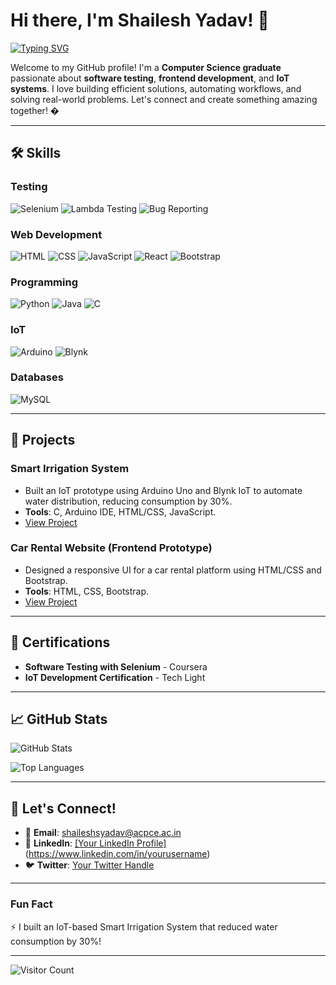 # Hi there, I'm Shailesh Yadav! 👋

[![Typing SVG](https://readme-typing-svg.demolab.com?font=Fira+Code&pause=1000&color=00FF00&width=435&lines=Software+Tester+%7C+Frontend+Developer;IoT+Enthusiast+%7C+Problem+Solver;Always+Learning+%7C+Always+Building)](https://git.io/typing-svg)

Welcome to my GitHub profile! I'm a **Computer Science graduate** passionate about **software testing**, **frontend development**, and **IoT systems**. I love building efficient solutions, automating workflows, and solving real-world problems. Let's connect and create something amazing together! �

---

## 🛠️ **Skills**

### **Testing**
![Selenium](https://img.shields.io/badge/-Selenium-43B02A?style=flat&logo=Selenium&logoColor=white)
![Lambda Testing](https://img.shields.io/badge/-Lambda_Testing-FF9900?style=flat&logo=Lambda&logoColor=white)
![Bug Reporting](https://img.shields.io/badge/-Bug_Reporting-FF0000?style=flat&logo=Jira&logoColor=white)

### **Web Development**
![HTML](https://img.shields.io/badge/-HTML-E34F26?style=flat&logo=HTML5&logoColor=white)
![CSS](https://img.shields.io/badge/-CSS-1572B6?style=flat&logo=CSS3&logoColor=white)
![JavaScript](https://img.shields.io/badge/-JavaScript-F7DF1E?style=flat&logo=JavaScript&logoColor=black)
![React](https://img.shields.io/badge/-React-61DAFB?style=flat&logo=React&logoColor=black)
![Bootstrap](https://img.shields.io/badge/-Bootstrap-7952B3?style=flat&logo=Bootstrap&logoColor=white)

### **Programming**
![Python](https://img.shields.io/badge/-Python-3776AB?style=flat&logo=Python&logoColor=white)
![Java](https://img.shields.io/badge/-Java-007396?style=flat&logo=Java&logoColor=white)
![C](https://img.shields.io/badge/-C-A8B9CC?style=flat&logo=C&logoColor=black)

### **IoT**
![Arduino](https://img.shields.io/badge/-Arduino-00979D?style=flat&logo=Arduino&logoColor=white)
![Blynk](https://img.shields.io/badge/-Blynk-00BFFF?style=flat&logo=Blynk&logoColor=white)

### **Databases**
![MySQL](https://img.shields.io/badge/-MySQL-4479A1?style=flat&logo=MySQL&logoColor=white)

---

## 🚀 **Projects**

### **Smart Irrigation System**
- Built an IoT prototype using Arduino Uno and Blynk IoT to automate water distribution, reducing consumption by 30%.
- **Tools**: C, Arduino IDE, HTML/CSS, JavaScript.
- [View Project](https://github.com/yourusername/smart-irrigation)

### **Car Rental Website (Frontend Prototype)**
- Designed a responsive UI for a car rental platform using HTML/CSS and Bootstrap.
- **Tools**: HTML, CSS, Bootstrap.
- [View Project](https://github.com/yourusername/car-rental)

---

## 📜 **Certifications**
- **Software Testing with Selenium** - Coursera
- **IoT Development Certification** - Tech Light

---

## 📈 **GitHub Stats**

![GitHub Stats](https://github-readme-stats.vercel.app/api?username=yourusername&show_icons=true&theme=radical)

![Top Languages](https://github-readme-stats.vercel.app/api/top-langs/?username=yourusername&layout=compact&theme=radical)

---

## 🌟 **Let's Connect!**
- 📧 **Email**: [shaileshsyadav@acpce.ac.in](mailto:shaileshsyadav@acpce.ac.in)
- 💼 **LinkedIn**: [[Your LinkedIn Profile]](https://www.linkedin.com/in/shailesh-yadav-1075ab257?utm_source=share&utm_campaign=share_via&utm_content=profile&utm_medium=android_app)(https://www.linkedin.com/in/yourusername)
- 🐦 **Twitter**: [Your Twitter Handle](https://twitter.com/yourusername)

---

### **Fun Fact**
⚡ I built an IoT-based Smart Irrigation System that reduced water consumption by 30%!

---

![Visitor Count](https://visitor-badge.laobi.icu/badge?page_id=yourusername.yourusername)
